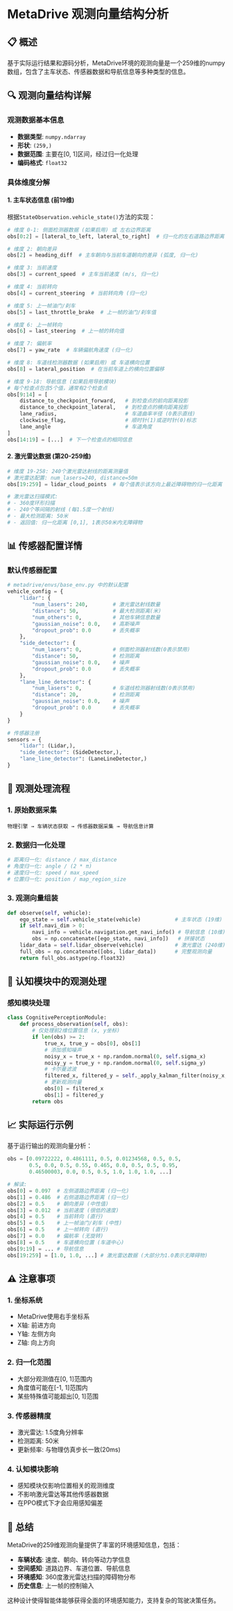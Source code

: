 # MetaDrive 观测向量结构分析

## 📋 概述

基于实际运行结果和源码分析，MetaDrive环境的观测向量是一个259维的numpy数组，包含了主车状态、传感器数据和导航信息等多种类型的信息。

## 🔍 观测向量结构详解

### 观测数据基本信息
- **数据类型**: `numpy.ndarray`
- **形状**: `(259,)`
- **数据范围**: 主要在[0, 1]区间，经过归一化处理
- **编码格式**: `float32`

### 具体维度分解

#### 1. 主车状态信息 (前19维)

根据`StateObservation.vehicle_state()`方法的实现：

```python
# 维度 0-1: 侧面检测器数据 (如果启用) 或 左右边界距离
obs[0:2] = [lateral_to_left, lateral_to_right]  # 归一化的左右道路边界距离

# 维度 2: 朝向差异
obs[2] = heading_diff  # 主车朝向与当前车道朝向的差异 (弧度, 归一化)

# 维度 3: 当前速度  
obs[3] = current_speed  # 主车当前速度 (m/s, 归一化)

# 维度 4: 当前转向
obs[4] = current_steering  # 当前转向角 (归一化)

# 维度 5: 上一帧油门/刹车
obs[5] = last_throttle_brake  # 上一帧的油门/刹车值

# 维度 6: 上一帧转向
obs[6] = last_steering  # 上一帧的转向值

# 维度 7: 偏航率
obs[7] = yaw_rate  # 车辆偏航角速度 (归一化)

# 维度 8: 车道线检测器数据 (如果启用) 或 车道横向位置
obs[8] = lateral_position  # 在当前车道上的横向位置偏移

# 维度 9-18: 导航信息 (如果启用导航模块)
# 每个检查点包含5个值，通常有2个检查点
obs[9:14] = [
    distance_to_checkpoint_forward,   # 到检查点的前向距离投影
    distance_to_checkpoint_lateral,   # 到检查点的横向距离投影  
    lane_radius,                      # 车道曲率半径 (0表示直线)
    clockwise_flag,                   # 顺时针(1)或逆时针(0)标志
    lane_angle                        # 车道角度
]
obs[14:19] = [...]  # 下一个检查点的相同信息
```

#### 2. 激光雷达数据 (第20-259维)

```python
# 维度 19-258: 240个激光雷达射线的距离测量值
# 激光雷达配置: num_lasers=240, distance=50m
obs[19:259] = lidar_cloud_points  # 每个值表示该方向上最近障碍物的归一化距离

# 激光雷达扫描模式:
# - 360度环形扫描
# - 240个等间隔的射线 (每1.5度一个射线)
# - 最大检测距离: 50米
# - 返回值: 归一化距离 [0,1], 1表示50米内无障碍物
```

## 📊 传感器配置详情

### 默认传感器配置
```python
# metadrive/envs/base_env.py 中的默认配置
vehicle_config = {
    "lidar": {
        "num_lasers": 240,        # 激光雷达射线数量
        "distance": 50,           # 最大检测距离(米)
        "num_others": 0,          # 其他车辆信息数量
        "gaussian_noise": 0.0,    # 高斯噪声
        "dropout_prob": 0.0       # 丢失概率
    },
    "side_detector": {
        "num_lasers": 0,          # 侧面检测器射线数(0表示禁用)
        "distance": 50,           # 检测距离
        "gaussian_noise": 0.0,    # 噪声
        "dropout_prob": 0.0       # 丢失概率
    },
    "lane_line_detector": {
        "num_lasers": 0,          # 车道线检测器射线数(0表示禁用)
        "distance": 20,           # 检测距离
        "gaussian_noise": 0.0,    # 噪声
        "dropout_prob": 0.0       # 丢失概率
    }
}

# 传感器注册
sensors = {
    "lidar": (Lidar,),
    "side_detector": (SideDetector,),
    "lane_line_detector": (LaneLineDetector,)
}
```

## 🔧 观测处理流程

### 1. 原始数据采集
```
物理引擎 → 车辆状态获取 → 传感器数据采集 → 导航信息计算
```

### 2. 数据归一化处理
```python
# 距离归一化: distance / max_distance
# 角度归一化: angle / (2 * π) 
# 速度归一化: speed / max_speed
# 位置归一化: position / map_region_size
```

### 3. 观测向量组装
```python
def observe(self, vehicle):
    ego_state = self.vehicle_state(vehicle)           # 主车状态 (19维)
    if self.navi_dim > 0:
        navi_info = vehicle.navigation.get_navi_info() # 导航信息 (10维)
        obs = np.concatenate([ego_state, navi_info])   # 拼接状态
    lidar_data = self.lidar_observe(vehicle)          # 激光雷达 (240维)
    full_obs = np.concatenate([obs, lidar_data])      # 完整观测向量
    return full_obs.astype(np.float32)
```

## 🎯 认知模块中的观测处理

### 感知模块处理
```python
class CognitivePerceptionModule:
    def process_observation(self, obs):
        # 仅处理前2维位置信息 (x, y坐标)
        if len(obs) >= 2:
            true_x, true_y = obs[0], obs[1]
            # 添加感知噪声
            noisy_x = true_x + np.random.normal(0, self.sigma_x)
            noisy_y = true_y + np.random.normal(0, self.sigma_y)
            # 卡尔曼滤波
            filtered_x, filtered_y = self._apply_kalman_filter(noisy_x, noisy_y)
            # 更新观测向量
            obs[0] = filtered_x
            obs[1] = filtered_y
        return obs
```

## 📈 实际运行示例

基于运行输出的观测向量分析：
```python
obs = [0.09722222, 0.4861111, 0.5, 0.01234568, 0.5, 0.5, 
       0.5, 0.0, 0.5, 0.55, 0.465, 0.0, 0.5, 0.5, 0.95, 
       0.46500003, 0.0, 0.5, 0.5, 1.0, 1.0, 1.0, ...]

# 解读:
obs[0] = 0.097  # 左侧道路边界距离 (归一化)
obs[1] = 0.486  # 右侧道路边界距离 (归一化) 
obs[2] = 0.5    # 朝向差异 (中性值)
obs[3] = 0.012  # 当前速度 (很低的速度)
obs[4] = 0.5    # 当前转向 (直行)
obs[5] = 0.5    # 上一帧油门/刹车 (中性)
obs[6] = 0.5    # 上一帧转向 (直行)
obs[7] = 0.0    # 偏航率 (无旋转)
obs[8] = 0.5    # 车道横向位置 (车道中心)
obs[9:19] = ... # 导航信息
obs[19:259] = [1.0, 1.0, ...] # 激光雷达数据 (大部分为1.0表示无障碍物)
```

## ⚠️ 注意事项

### 1. 坐标系统
- MetaDrive使用右手坐标系
- X轴: 前进方向  
- Y轴: 左侧方向
- Z轴: 向上方向

### 2. 归一化范围
- 大部分观测值在[0, 1]范围内
- 角度值可能在[-1, 1]范围内
- 某些特殊值可能超出[0, 1]范围

### 3. 传感器精度
- 激光雷达: 1.5度角分辨率
- 检测距离: 50米
- 更新频率: 与物理仿真步长一致(20ms)

### 4. 认知模块影响
- 感知模块仅影响位置相关的观测维度
- 不影响激光雷达等其他传感器数据
- 在PPO模式下才会应用感知偏差

## 📝 总结

MetaDrive的259维观测向量提供了丰富的环境感知信息，包括：
- **车辆状态**: 速度、朝向、转向等动力学信息
- **空间感知**: 道路边界、车道位置、导航信息  
- **环境感知**: 360度激光雷达扫描的障碍物分布
- **历史信息**: 上一帧的控制输入

这种设计使得智能体能够获得全面的环境感知能力，支持复杂的驾驶决策任务。 